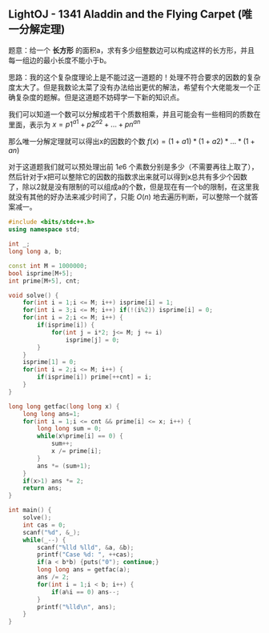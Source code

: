 ## LightOJ - 1341 Aladdin and the Flying Carpet (唯一分解定理)

题意：给一个 **长方形** 的面积a，求有多少组整数边可以构成这样的长方形，并且每一组边的最小长度不能小于b。

思路：我的这个复杂度理论上是不能过这一道题的！处理不符合要求的因数的复杂度太大了。但是我数论太菜了没有办法给出更优的解法，希望有个大佬能发一个正确复杂度的题解。但是这道题不妨碍学一下新的知识点。

我们可以知道一个数可以分解成若干个质数相乘，并且可能会有一些相同的质数在里面，表示为  $x = p1^{a1}+p2^{a2}+...+pn^{an}$ 

那么唯一分解定理就可以得出x的因数的个数 $f(x) = (1+a1)*(1+a2)*...*(1+an)$ 

对于这道题我们就可以预处理出前 $1e6$ 个素数分别是多少（不需要再往上取了），然后针对于x把可以整除它的因数的指数求出来就可以得到x总共有多少个因数了，除以2就是没有限制的可以组成a的个数，但是现在有一个b的限制，在这里我就没有其他的好办法来减少时间了，只能 $O(n)$ 地去遍历判断，可以整除一个就答案减一。

```cpp
#include <bits/stdc++.h>
using namespace std;

int _;
long long a, b;

const int M = 1000000;
bool isprime[M+5];
int prime[M+5], cnt;

void solve() {
	for(int i = 1;i <= M; i++) isprime[i] = 1;
	for(int i = 3;i <= M; i++) if(!(i%2)) isprime[i] = 0;
	for(int i = 2;i <= M; i++) {
		if(isprime[i]) {
			for(int j = i*2; j<= M; j += i)
				isprime[j] = 0;
		}
	}
	isprime[1] = 0;
	for(int i = 2;i <= M; i++) {
		if(isprime[i]) prime[++cnt] = i;
	}
}

long long getfac(long long x) {
	long long ans=1;
	for(int i = 1;i <= cnt && prime[i] <= x; i++) {
		long long sum = 0;
		while(x%prime[i] == 0) {
			sum++;
			x /= prime[i];
		}
		ans *= (sum+1);
	}
	if(x>1) ans *= 2;
	return ans;
}

int main() {
	solve();
	int cas = 0;
	scanf("%d", &_);
	while(_--) {
		scanf("%lld %lld", &a, &b);
		printf("Case %d: ", ++cas);
		if(a < b*b) {puts("0"); continue;}
		long long ans = getfac(a);
		ans /= 2;
		for(int i = 1;i < b; i++) {
			if(a%i == 0) ans--;
		}
		printf("%lld\n", ans);
	}
}
```

